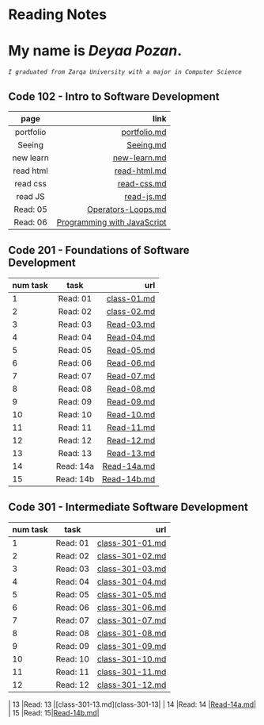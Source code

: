 # Reading Notes

# My name is ***Deyaa Pozan***.
*`I graduated from Zarqa University with a major in Computer Science`*

## Code 102 - Intro to Software Development


|**page**  |**link**|
|  :----:  | ---:   |
| portfolio|  [portfolio.md](portfolio)   |
| Seeing   |  [Seeing.md](Seeing-Your-Remote)     |
| new learn     | [new-learn.md](new-learn)    |
| read html    | [read-html.md](read-html)    |
| read css    | [read-css.md](read-css)    |
| read JS    | [read-js.md](read-js)    |
| Read: 05    | [Operators-Loops.md](Operators-Loops)    |
| Read: 06    | [Programming with JavaScript](function-js) |




## Code 201 - Foundations of Software Development

| num task |  task   |    url    |
| :---     | :----:  |      ---: |
|   1      |Read: 01 |[class-01.md](class-01)   |
|   2      |Read: 02 |[class-02.md](class-02)|
|   3      |Read: 03 |[Read-03.md](Read-03)|
|   4      |Read: 04 |[Read-04.md](Read-04) |
|   5      |Read: 05 |[Read-05.md](Read-05)|
|   6      |Read: 06 |[Read-06.md](Read-06)|
|   7      |Read: 07 |[Read-07.md](Read-07)|
|   8      |Read: 08 |[Read-08.md](Read-08)|
|   9      |Read: 09 |[Read-09.md](Read-09)|
|   10     |Read: 10 |[Read-10.md](Read-10)|
|   11     |Read: 11 |[Read-11.md](Read-11)|
|   12     |Read: 12 |[Read-12.md](Read-12)|
|   13     |Read: 13 |[Read-13.md](Read-13)|
|   14     |Read: 14a|[Read-14a.md](Read-14a)|
|   15     |Read: 14b|[Read-14b.md](Read-14b)|



## Code 301 - Intermediate Software Development

| num task |  task   |    url    |
| :---     | :----:  |      ---: |
|   1      |Read: 01 |[class-301-01.md](class-301-01)   |
|   2      |Read: 02 |[class-301-02.md](class-301-02)|
|   3      |Read: 03 |[class-301-03.md](class-301-03)|
|   4      |Read: 04 |[class-301-04.md](class-301-04) |
|   5      |Read: 05 |[class-301-05.md](class-301-05)|
|   6      |Read: 06 |[class-301-06.md](class-301-06)|
|   7      |Read: 07 |[class-301-07.md](class-301-07)|
|   8      |Read: 08 |[class-301-08.md](class-301-08)|
|   9      |Read: 09 |[class-301-09.md](class-301-09)|
|   10     |Read: 10 |[class-301-10.md](class-301-10)|
|   11     |Read: 11 |[class-301-11.md](class-301-11)|
|   12     |Read: 12 |[class-301-12.md](class-301-12)|

|   13     |Read: 13 |[class-301-13.md](class-301-13|
|   14     |Read: 14 |[Read-14a.md](Read-14a)|
|   15     |Read: 15|[Read-14b.md](Read-14b)|
